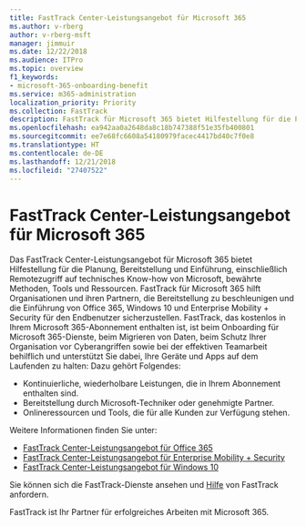 ```yaml
---
title: FastTrack Center-Leistungsangebot für Microsoft 365
ms.author: v-rberg
author: v-rberg-msft
manager: jimmuir
ms.date: 12/22/2018
ms.audience: ITPro
ms.topic: overview
f1_keywords:
- microsoft-365-onboarding-benefit
ms.service: m365-administration
localization_priority: Priority
ms.collection: FastTrack
description: FastTrack für Microsoft 365 bietet Hilfestellung für die Planung, Bereitstellung und Einführung, einschließlich Remotezugriff auf technisches Know-how von Microsoft, bewährte Methoden, Tools und Ressourcen. FastTrack für Microsoft 365 hilft Organisationen und ihren Partnern, die Bereitstellung zu beschleunigen und die Einführung von Office 365, Windows 10 und Enterprise Mobility + Security für den Endbenutzer sicherzustellen.
ms.openlocfilehash: ea942aa0a2648da8c18b747388f51e35fb400801
ms.sourcegitcommit: ee7e68fc6608a54180979facec4417bd40c7f0e8
ms.translationtype: HT
ms.contentlocale: de-DE
ms.lasthandoff: 12/21/2018
ms.locfileid: "27407522"
---
```

# <a name="fasttrack-center-benefit-for-microsoft-365"></a>FastTrack Center-Leistungsangebot für Microsoft 365

Das FastTrack Center-Leistungsangebot für Microsoft 365 bietet Hilfestellung für die Planung, Bereitstellung und Einführung, einschließlich Remotezugriff auf technisches Know-how von Microsoft, bewährte Methoden, Tools und Ressourcen. FastTrack für Microsoft 365 hilft Organisationen und ihren Partnern, die Bereitstellung zu beschleunigen und die Einführung von Office 365, Windows 10 und Enterprise Mobility + Security für den Endbenutzer sicherzustellen. FastTrack, das kostenlos in Ihrem Microsoft 365-Abonnement enthalten ist, ist beim Onboarding für Microsoft 365-Dienste, beim Migrieren von Daten, beim Schutz Ihrer Organisation vor Cyberangriffen sowie bei der effektiven Teamarbeit behilflich und unterstützt Sie dabei, Ihre Geräte und Apps auf dem Laufenden zu halten: Dazu gehört Folgendes:

- Kontinuierliche, wiederholbare Leistungen, die in Ihrem Abonnement enthalten sind.
- Bereitstellung durch Microsoft-Techniker oder genehmigte Partner.
- Onlineressourcen und Tools, die für alle Kunden zur Verfügung stehen.
  
Weitere Informationen finden Sie unter:

- [FastTrack Center-Leistungsangebot für Office 365](https://go.microsoft.com/fwlink/?linkid=2044752) 
- [FastTrack Center-Leistungsangebot für Enterprise Mobility + Security](https://go.microsoft.com/fwlink/?linkid=2005312)
- [FastTrack Center-Leistungsangebot für Windows 10](https://go.microsoft.com/fwlink/?linkid=2044661) 

Sie können sich die FastTrack-Dienste ansehen und [Hilfe](https://go.microsoft.com/fwlink/p/?LinkId=2003903) von FastTrack anfordern.

FastTrack ist Ihr Partner für erfolgreiches Arbeiten mit Microsoft 365.
  
  

 